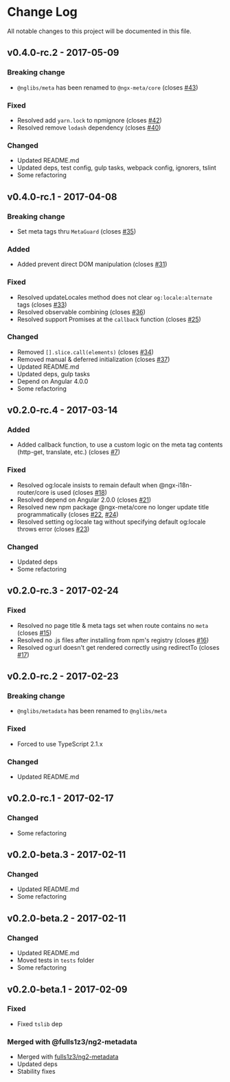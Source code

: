 # Change Log
All notable changes to this project will be documented in this file.

## v0.4.0-rc.2 - 2017-05-09
### Breaking change
- `@nglibs/meta` has been renamed to `@ngx-meta/core` (closes [#43](https://github.com/ngx-meta/core/issues/43))

### Fixed
- Resolved add `yarn.lock` to npmignore (closes [#42](https://github.com/ngx-meta/core/issues/42))
- Resolved remove `lodash` dependency (closes [#40](https://github.com/ngx-meta/core/issues/40))

### Changed
- Updated README.md
- Updated deps, test config, gulp tasks, webpack config, ignorers, tslint
- Some refactoring

## v0.4.0-rc.1 - 2017-04-08
### Breaking change
- Set meta tags thru `MetaGuard` (closes [#35](https://github.com/ngx-meta/core/issue/35))

### Added
- Added prevent direct DOM manipulation (closes [#31](https://github.com/ngx-meta/core/issue/31))

### Fixed
- Resolved updateLocales method does not clear `og:locale:alternate` tags (closes [#33](https://github.com/ngx-meta/core/issue/33))
- Resolved observable combining (closes [#36](https://github.com/ngx-meta/core/issue/36))
- Resolved support Promises at the `callback` function (closes [#25](https://github.com/ngx-meta/core/issue/25))

### Changed
- Removed `[].slice.call(elements)` (closes [#34](https://github.com/ngx-meta/core/issue/34))
- Removed manual & deferred initialization (closes [#37](https://github.com/ngx-meta/core/issue/37))
- Updated README.md
- Updated deps, gulp tasks
- Depend on Angular 4.0.0
- Some refactoring

## v0.2.0-rc.4 - 2017-03-14
### Added
- Added callback function, to use a custom logic on the meta tag contents (http-get, translate, etc.) (closes [#7](https://github.com/ngx-meta/core/issue/7))

### Fixed
- Resolved og:locale insists to remain default when @ngx-i18n-router/core is used (closes [#18](https://github.com/ngx-meta/core/issue/18))
- Resolved depend on Angular 2.0.0 (closes [#21](https://github.com/ngx-meta/core/issues/21))
- Resolved new npm package @ngx-meta/core no longer update title programmatically (closes [#22](https://github.com/ngx-meta/core/issue/22), [#24](https://github.com/ngx-meta/core/issue/24))
- Resolved setting og:locale tag without specifying default og:locale throws error (closes [#23](https://github.com/ngx-meta/core/issues/23))

### Changed
- Updated deps
- Some refactoring

## v0.2.0-rc.3 - 2017-02-24
### Fixed
- Resolved no page title & meta tags set when route contains no `meta` (closes [#15](https://github.com/ngx-meta/core/issue/15))
- Resolved no .js files after installing from npm's registry (closes [#16](https://github.com/ngx-meta/core/issue/16))
- Resolved og:url doesn't get rendered correctly using redirectTo (closes [#17](https://github.com/ngx-meta/core/issue/17))

## v0.2.0-rc.2 - 2017-02-23
### Breaking change
- `@nglibs/metadata` has been renamed to `@nglibs/meta`

### Fixed
- Forced to use TypeScript 2.1.x

### Changed
- Updated README.md

## v0.2.0-rc.1 - 2017-02-17
### Changed
- Some refactoring

## v0.2.0-beta.3 - 2017-02-11
### Changed
- Updated README.md
- Some refactoring

## v0.2.0-beta.2 - 2017-02-11
### Changed
- Updated README.md
- Moved tests in `tests` folder
- Some refactoring

## v0.2.0-beta.1 - 2017-02-09
### Fixed
- Fixed `tslib` dep

### Merged with @fulls1z3/ng2-metadata
- Merged with [fulls1z3/ng2-metadata](https://github.com/fulls1z3/ng2-metadata)
- Updated deps
- Stability fixes
